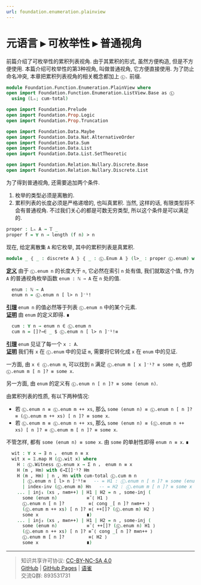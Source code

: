 ```yaml
---
url: foundation.enumeration.plainview
---
```


# 元语言 ▸ 可枚举性 ▸ 普通视角

前篇介绍了可枚举性的累积列表视角. 由于其累积的形式, 虽然方便构造, 但是不方便使用. 本篇介绍可枚举性的第3种视角, 叫做普通视角, 它方便直接使用. 为了防止命名冲突, 本章把累积列表视角的相关概念都加上 `Ⓛ.` 前缀.

```agda
module Foundation.Function.Enumeration.PlainView where
open import Foundation.Function.Enumeration.ListView.Base as Ⓛ
  using (𝕃ₙ; cum-total)

open import Foundation.Prelude
open import Foundation.Prop.Logic
open import Foundation.Prop.Truncation

open import Foundation.Data.Maybe
open import Foundation.Data.Nat.AlternativeOrder
open import Foundation.Data.Sum
open import Foundation.Data.List
open import Foundation.Data.List.SetTheoretic

open import Foundation.Relation.Nullary.Discrete.Base
open import Foundation.Relation.Nullary.Discrete.List
```

为了得到普通视角, 还需要追加两个条件.

1. 枚举的类型必须是离散的.
2. 累积列表的长度必须是严格递增的, 也叫真累积. 当然, 这样的话, 有限类型将不会有普通视角. 不过我们关心的都是可数无穷类型, 所以这个条件是可以满足的.

```agda
proper : 𝕃ₙ A → 𝕋 _
proper f = ∀ n → length (f n) > n
```

现在, 给定离散集 `A` 和它枚举, 其中的累积列表是真累积.

```agda
module _ ⦃ _ : discrete A ⦄ ⦃ _ : Ⓛ.Enum A ⦄ (l>_ : proper Ⓛ.enum) where
```

**<u>定义</u>** 由于 `Ⓛ.enum n` 的长度大于 `n`, 它必然在索引 `n` 处有值, 我们就取这个值, 作为 `A` 的普通视角枚举函数 `enum : ℕ → A` 在 `n` 处的值.

```agda
  enum : ℕ → A
  enum n = Ⓛ.enum n [ l> n ]⁻¹!
```

**<u>引理</u>** `enum n` 的值必然等于列表 `Ⓛ.enum n` 中的某个元素.  
**<u>证明</u>** 由 `enum` 的定义即得. ∎

```agda
  cum : ∀ n → enum n ∈ Ⓛ.enum n
  cum n = []?→∈ _ $ Ⓛ.enum n [ l> n ]⁻¹!≡
```

**<u>引理</u>** `enum` 见证了每一个 `x : A`.  
**<u>证明</u>** 我们有 `x` 在 `Ⓛ.enum` 中的见证 `m`, 需要将它转化成 `x` 在 `enum` 中的见证.

一方面, 由 `x ∈ Ⓛ.enum m`, 可以找到 `n` 满足 `Ⓛ.enum m [ x ]⁻¹? ≡ some n`, 也即 `Ⓛ.enum m [ n ]? ≡ some x`.

另一方面, 由 `enum` 的定义有 `Ⓛ.enum n [ n ]? ≡ some (enum n)`.

由累积列表的性质, 有以下两种情况:

- 若 `Ⓛ.enum n ≡ Ⓛ.enum m ++ xs`, 那么
  `some (enum n) ≡ Ⓛ.enum n [ n ]? ≡ (Ⓛ.enum m ++ xs) [ n ]? ≡ some x`.
- 若 `Ⓛ.enum m ≡ Ⓛ.enum n ++ xs`, 那么
  `some (enum n) ≡ (Ⓛ.enum n ++ xs) [ n ]? ≡ Ⓛ.enum m [ n ]? ≡ some x`.

不管怎样, 都有 `some (enum n) ≡ some x`. 由 `some` 的单射性即得 `enum n ≡ x`. ∎

```agda
  wit : ∀ x → ∃ n ， enum n ≡ x
  wit x = 𝟙.map H (Ⓛ.wit x) where
    H : Ⓛ.Witness Ⓛ.enum x → Σ n ， enum n ≡ x
    H (m , Hm) with ∈→Σ[]⁻¹? Hm
    H (m , Hm) | n , Hn with cum-total Ⓛ.cum m n
      | Ⓛ.enum n [ l> n ]⁻¹!≡   -- = H1 : Ⓛ.enum n [ n ]? ≡ some (enum n)
      | index-inv (Ⓛ.enum m) Hn   -- = H2 : Ⓛ.enum m [ n ]? ≡ some x
    ... | inj₁ (xs , n≡m++) | H1 | H2 = n , some-inj (
      some (enum n)           ≡˘⟨ H1 ⟩
      Ⓛ.enum n [ n ]?         ≡⟨ cong _[ n ]? n≡m++ ⟩
      (Ⓛ.enum m ++ xs) [ n ]? ≡⟨ ++[]? (Ⓛ.enum m) H2 ⟩
      some x                  ∎)
    ... | inj₂ (xs , m≡n++) | H1 | H2 = n , some-inj (
      some (enum n)           ≡˘⟨ ++[]? (Ⓛ.enum n) H1 ⟩
      (Ⓛ.enum n ++ xs) [ n ]? ≡˘⟨ cong _[ n ]? m≡n++ ⟩
      Ⓛ.enum m [ n ]?         ≡⟨ H2 ⟩
      some x                  ∎)
```

---
> 知识共享许可协议: [CC-BY-NC-SA 4.0](https://creativecommons.org/licenses/by-nc-sa/4.0/deed.zh)  
> [GitHub](https://github.com/choukh/MetaLogic/blob/main/src/Foundation/Function/Enumeration/PlainView.lagda.md) | [GitHub Pages](https://choukh.github.io/MetaLogic/Foundation.Function.Enumeration.PlainView.html) | [语雀](https://www.yuque.com/ocau/metalogic/foundation.enumeration.plainview)  
> 交流Q群: 893531731
 